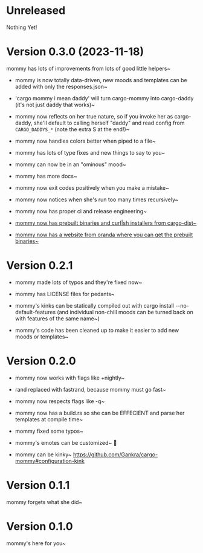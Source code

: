 # Unreleased

Nothing Yet!


# Version 0.3.0 (2023-11-18)

mommy has lots of improvements from lots of good little helpers~

* mommy is now totally data-driven, new moods and templates can be added with only the responses.json~

* 'cargo mommy i mean daddy' will turn cargo-mommy into cargo-daddy (it's not just daddy that works)~

* mommy now reflects on her true nature, so if you invoke her as cargo-daddy, she'll default to calling herself "daddy" and read config from `CARGO_DADDYS_*` (note the extra S at the end!)~

* mommy now handles colors better when piped to a file~

* mommy has lots of type fixes and new things to say to you~

* mommy can now be in an "ominous" mood~

* mommy has more docs~

* mommy now exit codes positively when you make a mistake~

* mommy now notices when she's run too many times recursively~

* mommy now has proper ci and release engineering~

* [mommy now has prebuilt binaries and curl|sh installers from cargo-dist~](https://github.com/Gankra/cargo-mommy/releases)

* [mommy now has a website from oranda where you can get the prebuilt binaries~](https://faultlore.com/cargo-mommy/)



# Version 0.2.1

* mommy made lots of typos and they're fixed now~

* mommy has LICENSE files for pedants~

* mommy's kinks can be statically compiled out with cargo install --no-default-features (and individual non-chill moods can be turned back on with features of the same name~)

* mommy's code has been cleaned up to make it easier to add new moods or templates~



# Version 0.2.0

* mommy now works with flags like +nightly~

* rand replaced with fastrand, because mommy must go fast~

* mommy now respects flags like -q~

* mommy now has a build.rs so she can be EFFECIENT and parse her templates at compile time~

* mommy fixed some typos~

* mommy's emotes can be customized~ 💞

* mommy can be kinky~ https://github.com/Gankra/cargo-mommy#configuration-kink



# Version 0.1.1

mommy forgets what she did~


# Version 0.1.0

mommy's here for you~